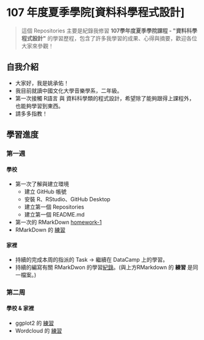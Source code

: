 ﻿# 107 年度夏季學院[資料科學程式設計]
> 這個 Repositories 主要是紀錄我修習 **107學年度夏季學院課程 - "資料科學程式設計"** 的學習歷程，包含了許多我學習的成果、心得與摘要，歡迎各位大家來參觀！
## 自我介紹
* 大家好，我是姚承佑！
* 我目前就讀中國文化大學音樂學系，二年級。
* 第一次接觸 R語言 與 資料科學類的程式設計，希望除了能夠跟得上課程外，也能夠學習到東西。
* 請多多指教！
## 學習進度
### 第一週
#### 學校
* 第一次了解與建立環境
    * 建立 GitHub 帳號
    * 安裝 R、RStudio、GitHub Desktop
    * 建立第一個 Repositories
    * 建立第一個 README.md
* 第一次的 RMarkDown [homework-1](https://pccuyao.github.io/CSX_RProject_Summer_2018/week1/hw1.html)
* RMarkDown 的 [練習](https://pccuyao.github.io/CSX_RProject_Summer_2018/week1/RMARK_EXER.html)
#### 家裡
* 持續的完成本周的指派的 Task -> 繼續在 DataCamp 上的學習。
* 持續的編寫有關 RMarkDwon 的學習[紀錄](https://pccuyao.github.io/CSX_RProject_Summer_2018/week1/RMARK_EXER.html)。(與上方RMarkdown 的 **練習** 是同一檔案。)
### 第二周
#### 學校 & 家裡
* ggplot2 的 [練習](https://pccuyao.github.io/CSX_RProject_Summer_2018/week2/ggplot_ex1.html)
* Wordcloud 的 [練習](https://pccuyao.github.io/CSX_RProject_Summer_2018/week2/Text_Ex.html)